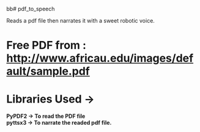 bb# pdf_to_speech

Reads a pdf file then narrates it with a sweet robotic voice.

# Free PDF from : http://www.africau.edu/images/default/sample.pdf

# Libraries Used ->

**PyPDF2 -> To read the PDF file** </br>
**pyttsx3 -> To narrate the readed pdf file.** </br>
